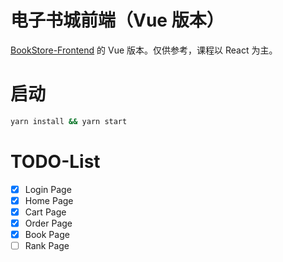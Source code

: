 # 电子书城前端（Vue 版本）
[BookStore-Frontend](https://github.com/Okabe-Rintarou-0/BookStore-Frontend) 的 Vue 版本。仅供参考，课程以 React 为主。

# 启动
```bash
yarn install && yarn start
```

# TODO-List

+ [x] Login Page
+ [x] Home Page
+ [x] Cart Page
+ [x] Order Page
+ [x] Book Page
+ [ ] Rank Page